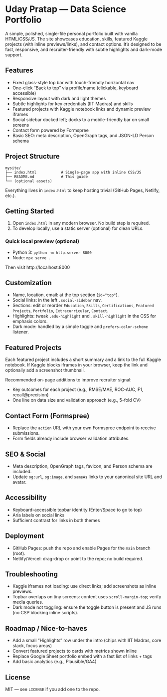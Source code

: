 # Uday Pratap — Data Science Portfolio

A simple, polished, single-file personal portfolio built with vanilla HTML/CSS/JS. The site showcases education, skills, featured Kaggle projects (with inline previews/links), and contact options. It’s designed to be fast, responsive, and recruiter-friendly with subtle highlights and dark-mode support.

## Features

- Fixed glass-style top bar with touch-friendly horizontal nav
- One-click “Back to top” via profile/name (clickable, keyboard accessible)
- Responsive layout with dark and light themes
- Subtle highlights for key credentials (IIT Madras) and skills
- Featured projects with Kaggle notebook links and dynamic preview iframes
- Social sidebar docked left; docks to a mobile-friendly bar on small screens
- Contact form powered by Formspree
- Basic SEO: meta description, OpenGraph tags, and JSON-LD Person schema

## Project Structure

```
mysite/
├── index.html           # Single-page app with inline CSS/JS
├── README.md            # This guide
└── (optional assets)
```

Everything lives in `index.html` to keep hosting trivial (GitHub Pages, Netlify, etc.).

## Getting Started

1. Open `index.html` in any modern browser. No build step is required.
2. To develop locally, use a static server (optional) for clean URLs.

### Quick local preview (optional)

- Python 3: `python -m http.server 8000`
- Node: `npx serve .`

Then visit http://localhost:8000

## Customization

- Name, location, email: at the top section (`id="top"`).
- Social links: in the left `.social-sidebar` nav.
- Sections: edit or reorder `Education`, `Skills`, `Certifications`, `Featured Projects`, `Portfolio`, `Extracurricular`, `Contact`.
- Highlights: tweak `.edu-highlight` and `.skill-highlight` in the CSS for emphasis colors.
- Dark mode: handled by a simple toggle and `prefers-color-scheme` listener.

## Featured Projects

Each featured project includes a short summary and a link to the full Kaggle notebook. If Kaggle blocks iframes in your browser, keep the link and optionally add a screenshot thumbnail.

Recommended on-page additions to improve recruiter signal:
- Key outcomes for each project (e.g., RMSE/MAE, ROC-AUC, F1, recall@precision)
- One line on data size and validation approach (e.g., 5-fold CV)

## Contact Form (Formspree)

- Replace the `action` URL with your own Formspree endpoint to receive submissions.
- Form fields already include browser validation attributes.

## SEO & Social

- Meta description, OpenGraph tags, favicon, and Person schema are included.
- Update `og:url`, `og:image`, and `sameAs` links to your canonical site URL and avatar.

## Accessibility

- Keyboard-accessible topbar identity (Enter/Space to go to top)
- Aria labels on social links
- Sufficient contrast for links in both themes

## Deployment

- GitHub Pages: push the repo and enable Pages for the `main` branch (root).
- Netlify/Vercel: drag-drop or point to the repo; no build required.

## Troubleshooting

- Kaggle iframes not loading: use direct links; add screenshots as inline previews.
- Topbar overlaps on tiny screens: content uses `scroll-margin-top`; verify media queries.
- Dark mode not toggling: ensure the toggle button is present and JS runs (no CSP blocking inline scripts).

## Roadmap / Nice-to-haves

- Add a small “Highlights” row under the intro (chips with IIT Madras, core stack, focus areas)
- Convert featured projects to cards with metrics shown inline
- Replace Google Sheet portfolio embed with a fast list of links + tags
- Add basic analytics (e.g., Plausible/GA4)

## License

MIT — see `LICENSE` if you add one to the repo.
